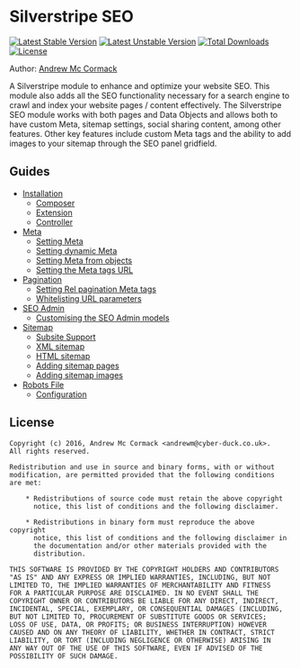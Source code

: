 # Silverstripe SEO

[![Latest Stable Version](https://poser.pugx.org/cyber-duck/silverstripe-seo/v/stable)](https://packagist.org/packages/cyber-duck/silverstripe-seo)
[![Latest Unstable Version](https://poser.pugx.org/cyber-duck/silverstripe-block-page/v/unstable)](https://packagist.org/packages/cyber-duck/silverstripe-block-page)
[![Total Downloads](https://poser.pugx.org/cyber-duck/silverstripe-seo/downloads)](https://packagist.org/packages/cyber-duck/silverstripe-seo)
[![License](https://poser.pugx.org/cyber-duck/silverstripe-seo/license)](https://packagist.org/packages/cyber-duck/silverstripe-seo)

Author: [Andrew Mc Cormack](https://github.com/Andrew-Mc-Cormack)

A Silverstripe module to enhance and optimize your website SEO. This module also adds all the SEO functionality necessary for a search engine to crawl and index your website pages / content effectively. The Silverstripe SEO module works with both pages and Data Objects and allows both to have custom Meta, sitemap settings, social sharing content, among other features. Other key features include custom Meta tags and the ability to add images to your sitemap through the SEO panel gridfield.

## Guides
  
  - [Installation](/docs/installation)
    - [Composer](/docs/installation#composer)
    - [Extension](/docs/installation#extension)
    - [Controller](/docs/installation#controller)
  - [Meta](/docs/meta)
    - [Setting Meta](/docs/meta#setting-meta)
    - [Setting dynamic Meta](/docs/meta#setting-dynamic-meta)
    - [Setting Meta from objects](/docs/meta#setting-meta-from-objects)
    - [Setting the Meta tags URL](/docs/meta#setting-the-meta-tags-url)
  - [Pagination](/docs/pagination)
    - [Setting Rel pagination Meta tags](/docs/pagination#setting-rel-pagination-meta-tags)
    - [Whitelisting URL parameters](/docs/pagination#whitelisting-url-parameters)
  - [SEO Admin](/docs/seo-admin)
    - [Customising the SEO Admin models](/docs/seo-admin#customising-the-seo-admin-models)
  - [Sitemap](/docs/sitemap)
    - [Subsite Support](/docs/sitemap#subsite-support)
    - [XML sitemap](/docs/sitemap#xml-sitemap)
    - [HTML sitemap](/docs/sitemap#html-sitemap)
    - [Adding sitemap pages](/docs/sitemap#adding-sitemap-pages)
    - [Adding sitemap images](/docs/sitemap#adding-sitemap-images)
  - [Robots File](/docs/robots)
    - [Configuration](/docs/robots#configuration)

## License

```
Copyright (c) 2016, Andrew Mc Cormack <andrewm@cyber-duck.co.uk>.
All rights reserved.

Redistribution and use in source and binary forms, with or without
modification, are permitted provided that the following conditions
are met:

    * Redistributions of source code must retain the above copyright
      notice, this list of conditions and the following disclaimer.

    * Redistributions in binary form must reproduce the above copyright
      notice, this list of conditions and the following disclaimer in
      the documentation and/or other materials provided with the
      distribution.

THIS SOFTWARE IS PROVIDED BY THE COPYRIGHT HOLDERS AND CONTRIBUTORS
"AS IS" AND ANY EXPRESS OR IMPLIED WARRANTIES, INCLUDING, BUT NOT
LIMITED TO, THE IMPLIED WARRANTIES OF MERCHANTABILITY AND FITNESS
FOR A PARTICULAR PURPOSE ARE DISCLAIMED. IN NO EVENT SHALL THE
COPYRIGHT OWNER OR CONTRIBUTORS BE LIABLE FOR ANY DIRECT, INDIRECT,
INCIDENTAL, SPECIAL, EXEMPLARY, OR CONSEQUENTIAL DAMAGES (INCLUDING,
BUT NOT LIMITED TO, PROCUREMENT OF SUBSTITUTE GOODS OR SERVICES;
LOSS OF USE, DATA, OR PROFITS; OR BUSINESS INTERRUPTION) HOWEVER
CAUSED AND ON ANY THEORY OF LIABILITY, WHETHER IN CONTRACT, STRICT
LIABILITY, OR TORT (INCLUDING NEGLIGENCE OR OTHERWISE) ARISING IN
ANY WAY OUT OF THE USE OF THIS SOFTWARE, EVEN IF ADVISED OF THE
POSSIBILITY OF SUCH DAMAGE.
```
